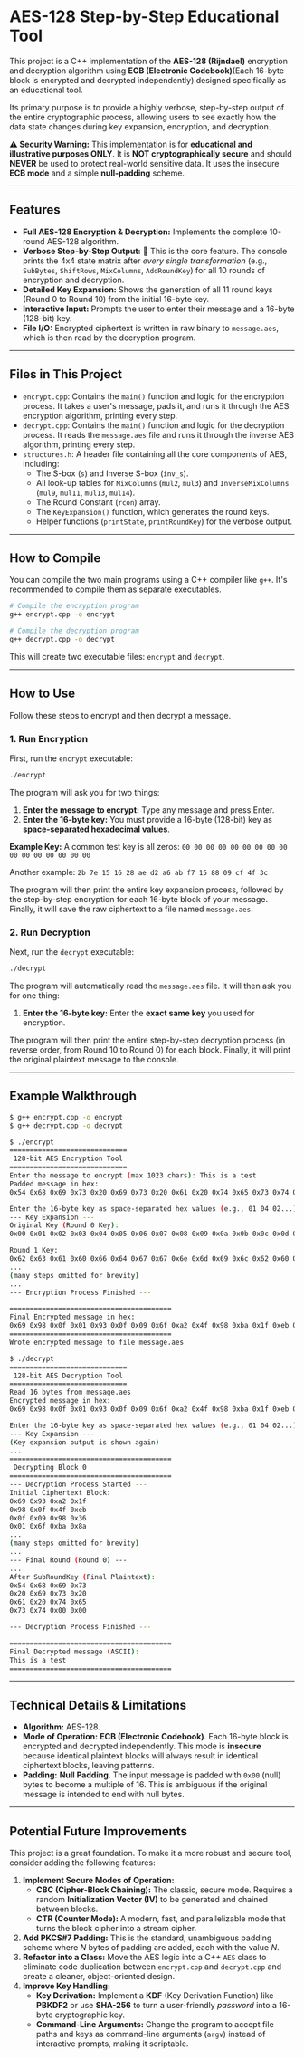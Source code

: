 

# AES-128 Step-by-Step Educational Tool

This project is a C++ implementation of the **AES-128 (Rijndael)** encryption and decryption algorithm using **ECB (Electronic Codebook)**(Each 16-byte block is encrypted and decrypted independently) designed specifically as an educational tool.
 
Its primary purpose is to provide a highly verbose, step-by-step output of the entire cryptographic process, allowing users to see exactly how the data state changes during key expansion, encryption, and decryption.

**⚠️ Security Warning:** This implementation is for **educational and illustrative purposes ONLY**. It is **NOT cryptographically secure** and should **NEVER** be used to protect real-world sensitive data. It uses the insecure **ECB mode** and a simple **null-padding** scheme.

-----

## Features

  * **Full AES-128 Encryption & Decryption:** Implements the complete 10-round AES-128 algorithm.
  * **Verbose Step-by-Step Output:** 📜 This is the core feature. The console prints the 4x4 state matrix after *every single transformation* (e.g., `SubBytes`, `ShiftRows`, `MixColumns`, `AddRoundKey`) for all 10 rounds of encryption and decryption.
  * **Detailed Key Expansion:** Shows the generation of all 11 round keys (Round 0 to Round 10) from the initial 16-byte key.
  * **Interactive Input:** Prompts the user to enter their message and a 16-byte (128-bit) key.
  * **File I/O:** Encrypted ciphertext is written in raw binary to `message.aes`, which is then read by the decryption program.

-----

## Files in This Project

  * `encrypt.cpp`: Contains the `main()` function and logic for the encryption process. It takes a user's message, pads it, and runs it through the AES encryption algorithm, printing every step.
  * `decrypt.cpp`: Contains the `main()` function and logic for the decryption process. It reads the `message.aes` file and runs it through the inverse AES algorithm, printing every step.
  * `structures.h`: A header file containing all the core components of AES, including:
      * The S-box (`s`) and Inverse S-box (`inv_s`).
      * All look-up tables for `MixColumns` (`mul2`, `mul3`) and `InverseMixColumns` (`mul9`, `mul11`, `mul13`, `mul14`).
      * The Round Constant (`rcon`) array.
      * The `KeyExpansion()` function, which generates the round keys.
      * Helper functions (`printState`, `printRoundKey`) for the verbose output.

-----

## How to Compile

You can compile the two main programs using a C++ compiler like `g++`. It's recommended to compile them as separate executables.

```bash
# Compile the encryption program
g++ encrypt.cpp -o encrypt

# Compile the decryption program
g++ decrypt.cpp -o decrypt
```

This will create two executable files: `encrypt` and `decrypt`.

-----

## How to Use

Follow these steps to encrypt and then decrypt a message.

### 1\. Run Encryption

First, run the `encrypt` executable:

```bash
./encrypt
```

The program will ask you for two things:

1.  **Enter the message to encrypt:** Type any message and press Enter.
2.  **Enter the 16-byte key:** You must provide a 16-byte (128-bit) key as **space-separated hexadecimal values**.

**Example Key:** A common test key is all zeros:
`00 00 00 00 00 00 00 00 00 00 00 00 00 00 00 00`

Another example:
`2b 7e 15 16 28 ae d2 a6 ab f7 15 88 09 cf 4f 3c`

The program will then print the entire key expansion process, followed by the step-by-step encryption for each 16-byte block of your message. Finally, it will save the raw ciphertext to a file named `message.aes`.

### 2\. Run Decryption

Next, run the `decrypt` executable:

```bash
./decrypt
```

The program will automatically read the `message.aes` file. It will then ask you for one thing:

1.  **Enter the 16-byte key:** Enter the **exact same key** you used for encryption.

The program will then print the entire step-by-step decryption process (in reverse order, from Round 10 to Round 0) for each block. Finally, it will print the original plaintext message to the console.

-----

## Example Walkthrough

```bash
$ g++ encrypt.cpp -o encrypt
$ g++ decrypt.cpp -o decrypt

$ ./encrypt
=============================
 128-bit AES Encryption Tool
=============================
Enter the message to encrypt (max 1023 chars): This is a test
Padded message in hex:
0x54 0x68 0x69 0x73 0x20 0x69 0x73 0x20 0x61 0x20 0x74 0x65 0x73 0x74 0x00 0x00

Enter the 16-byte key as space-separated hex values (e.g., 01 04 02...): 00 01 02 03 04 05 06 07 08 09 0a 0b 0c 0d 0e 0f
--- Key Expansion ---
Original Key (Round 0 Key):
0x00 0x01 0x02 0x03 0x04 0x05 0x06 0x07 0x08 0x09 0x0a 0x0b 0x0c 0x0d 0x0e 0x0f

Round 1 Key:
0x62 0x63 0x61 0x60 0x66 0x64 0x67 0x67 0x6e 0x6d 0x69 0x6c 0x62 0x60 0x67 0x63
...
(many steps omitted for brevity)
...
--- Encryption Process Finished ---

========================================
Final Encrypted message in hex:
0x69 0x98 0x0f 0x01 0x93 0x0f 0x09 0x6f 0xa2 0x4f 0x98 0xba 0x1f 0xeb 0x36 0x8a
========================================
Wrote encrypted message to file message.aes

$ ./decrypt
=============================
 128-bit AES Decryption Tool
=============================
Read 16 bytes from message.aes
Encrypted message in hex:
0x69 0x98 0x0f 0x01 0x93 0x0f 0x09 0x6f 0xa2 0x4f 0x98 0xba 0x1f 0xeb 0x36 0x8a

Enter the 16-byte key as space-separated hex values (e.g., 01 04 02...): 00 01 02 03 04 05 06 07 08 09 0a 0b 0c 0d 0e 0f
--- Key Expansion ---
(Key expansion output is shown again)
...
========================================
 Decrypting Block 0
========================================
--- Decryption Process Started ---
Initial Ciphertext Block:
0x69 0x93 0xa2 0x1f
0x98 0x0f 0x4f 0xeb
0x0f 0x09 0x98 0x36
0x01 0x6f 0xba 0x8a
...
(many steps omitted for brevity)
...
--- Final Round (Round 0) ---
...
After SubRoundKey (Final Plaintext):
0x54 0x68 0x69 0x73
0x20 0x69 0x73 0x20
0x61 0x20 0x74 0x65
0x73 0x74 0x00 0x00

--- Decryption Process Finished ---

========================================
Final Decrypted message (ASCII):
This is a test
========================================
```

-----

## Technical Details & Limitations

  * **Algorithm:** AES-128.
  * **Mode of Operation:** **ECB (Electronic Codebook)**. Each 16-byte block is encrypted and decrypted independently. This mode is **insecure** because identical plaintext blocks will always result in identical ciphertext blocks, leaving patterns.
  * **Padding:** **Null Padding**. The input message is padded with `0x00` (null) bytes to become a multiple of 16. This is ambiguous if the original message is intended to end with null bytes.

-----

## Potential Future Improvements

This project is a great foundation. To make it a more robust and secure tool, consider adding the following features:

1.  **Implement Secure Modes of Operation:**
      * **CBC (Cipher-Block Chaining):** The classic, secure mode. Requires a random **Initialization Vector (IV)** to be generated and chained between blocks.
      * **CTR (Counter Mode):** A modern, fast, and parallelizable mode that turns the block cipher into a stream cipher.
2.  **Add PKCS\#7 Padding:** This is the standard, unambiguous padding scheme where *N* bytes of padding are added, each with the value *N*.
3.  **Refactor into a Class:** Move the AES logic into a C++ `AES` class to eliminate code duplication between `encrypt.cpp` and `decrypt.cpp` and create a cleaner, object-oriented design.
4.  **Improve Key Handling:**
      * **Key Derivation:** Implement a **KDF** (Key Derivation Function) like **PBKDF2** or use **SHA-256** to turn a user-friendly *password* into a 16-byte cryptographic key.
      * **Command-Line Arguments:** Change the program to accept file paths and keys as command-line arguments (`argv`) instead of interactive prompts, making it scriptable.